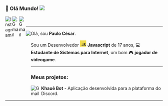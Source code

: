 ### 👋 Olá Mundo!  <img src="https://i.imgur.com/qfRWQvB.gif" width="24px">

<a target="_blank" href="https://www.instagram.com/opaulcj">
  <img align="left" alt="Instagram" width="22px" src="https://www.flaticon.com/svg/vstatic/svg/2111/2111463.svg?token=exp=1618915689~hmac=17b318ad47fcd8cb53bfb5d6530063e4" />
</a>
<a target="_blank" href="https://twitter.com/pauloodev">
  <img align="left" alt="Gmail" width="22px" src="https://www.flaticon.com/svg/vstatic/svg/1409/1409937.svg?token=exp=1618915755~hmac=ed59663f4f54d1d0b206ae6cbf7fb614" />
</a>
<a target="_blank" href="mailto:contato@pauloo.site">
  <img align="left" alt="Gmail" width="22px" src="https://www.flaticon.com/svg/vstatic/svg/1917/1917737.svg?token=exp=1618915785~hmac=c21f59d8721b88e6f4484a1e23bed94b" />
</a>

</br>

---

<img align="left" height="220" src="https://avatars.githubusercontent.com/pauloodev"/>

Olá, sou **Paulo César**.

Sou um Desenvolvedor <img src="https://raw.githubusercontent.com/github/explore/80688e429a7d4ef2fca1e82350fe8e3517d3494d/topics/javascript/javascript.png" width="20px"> **Javascript** de 17 anos, 💻 **Estudante de Sistemas para Internet**, um bom 🎮 **jogador de videogame**.

---

### **Meus projetos:**

**Khauê Bot** <a target="_blank" href="https://khaue.site">
  <img align="left" alt="Gmail" width="33px" src="https://i.imgur.com/cPJ9kff.png" />
</a> - Aplicação desenvolvida para a plataforma do Discord.

---

<!--
**pauloodev/pauloodev** is a ✨ _special_ ✨ repository because its `README.md` (this file) appears on your GitHub profile.

Here are some ideas to get you started:

- 🔭 I’m currently working on ...
- 🌱 I’m currently learning ...
- 👯 I’m looking to collaborate on ...
- 🤔 I’m looking for help with ...
- 💬 Ask me about ...
- 📫 How to reach me: ...
- 😄 Pronouns: ...
- ⚡ Fun fact: ...
-->

